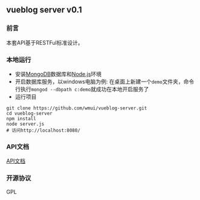 ## vueblog server v0.1

### 前言
本套API基于RESTFul标准设计。   

### 本地运行
- 安装[MongoDB](https://www.mongodb.com/download-center?jmp=nav#community)数据库和[Node.js](https://nodejs.org/en/)环境
- 开启数据库服务，以windows电脑为例: 在桌面上新建一个`demo`文件夹，命令行执行`mongod --dbpath c:demo`就成功在本地开启服务了
- 运行项目
```shell
git clone https://github.com/wmui/vueblog-server.git
cd vueblog-server
npm install
node server.js
# 访问http://localhost:8080/
```

### API文档
[API文档](https://github.com/wmui/vueblog/wiki)  

### 开源协议
GPL  